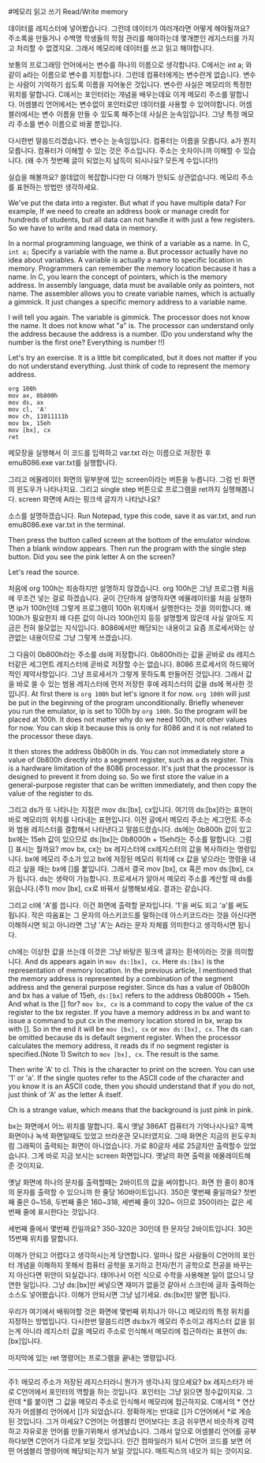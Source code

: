 #메모리 읽고 쓰기 Read/Write memory

데이터를 레지스터에 넣어봤습니다. 그런데 데이터가 여러개라면 어떻게 해야될까요? 주소록을 만들거나 수백명 학생들의 학점 관리를 해야하는데 몇개뿐인 레지스터를 가지고 처리할 수 없겠지요. 그래서 메모리에 데이터를 쓰고 읽고 해야합니다.

보통의 프로그래밍 언어에서는 변수를 하나의 이름으로 생각합니다. C에서는 int a; 와 같이 a라는 이름으로 변수를 지정합니다. 그런데 컴퓨터에게는 변수란게 없습니다. 변수는 사람이 기억하기 쉽도록 이름을 지어놓은 것입니다. 변수란 사실은 메모리의 특정한 위치를 말합니다. C에서는 포인터라는 개념을 배우는데요 이게 메모리 주소를 말합니다. 어셈블리 언어에서는 변수없이 포인터로만 데이터를 사용할 수 있어야합니다. 어셈블러에서는 변수 이름을 만들 수 있도록 해주는데 사실은 눈속임입니다. 그냥 특정 메모리 주소를 변수 이름으로 바꿀 뿐입니다. 

다시한번 말씀드리겠습니다. 변수는 눈속임입니다. 컴퓨터는 이름을 모릅니다. a가 뭔지 모릅니다. 컴퓨터가 이해할 수 있는 것은 주소입니다. 주소는 숫자이니까 이해할 수 있습니다. (왜 수가 첫번째 글이 되었는지 납득이 되시나요? 모든게 수입니다!!)

실습을 해볼까요? 쓸데없이 복잡합니다만 다 이해가 안되도 상관없습니다. 메모리 주소를 표현하는 방법만 생각하세요.

We've put the data into a register. But what if you have multiple data? For example, If we need to create an address book or manage credit for hundreds of students, but all data can not handle it with just a few registers. So we have to write and read data in memory.

In a normal programming language, we think of a variable as a name. In C, ```int a;``` Specify a variable with the name a. But processor actually have no idea about variables. A variable is actually a name to specific location in memory. Programmers can remember the memory location because it has a name. In C, you learn the concept of pointers, which is the memory address. In assembly language, data must be available only as pointers, not name. The assembler allows you to create variable names, which is actually a gimmick. It just changes a specific memory address to a variable name.

I will tell you again. The variable is gimmick. The processor does not know the name. It does not know what "a" is. The processor can understand only the address because the address is a number. (Do you understand why the number is the first one? Everything is number !!)

Let's try an exercise. It is a little bit complicated, but it does not matter if you do not understand everything. Just think of code to represent the memory address.


```
org 100h
mov ax, 0b800h
mov ds, ax
mov cl, 'A'
mov ch, 11011111b
mov bx, 15eh
mov [bx], cx
ret
```


메모장을 실행해서 이 코드를 입력하고 var.txt 라는 이름으로 저장한 후 emu8086.exe var.txt를 실행합니다.

그리고 에물레이터 화면의 밑부분에 있는 screen이라는 버튼을 누릅니다. 그럼 빈 화면의 윈도우가 나타나지요. 그리고 single step 버튼으로 프로그램을 ret까지 실행해봅니다. screen 화면에 A라는 핑크색 글자가 나타났나요?

소스를 설명하겠습니다.
Run Notepad, type this code, save it as var.txt, and run emu8086.exe var.txt in the terminal.

Then press the button called screen at the bottom of the emulator window. Then a blank window appears. Then run the program with the single step button. Did you see the pink letter A on the screen?

Let's read the source.

처음에 org 100h는 죄송하지만 설명하지 않겠습니다. org 100h은 그냥 프로그램 처음에 무조건 넣는 걸로 하겠습니다. 굳이 간단하게 설명하자면 에물레이터를 처음 실행하면 ip가 100h인데 그렇게 프로그램이 100h 위치에서 실행한다는 것을 의미합니다. 왜 100h가 필요한지 왜 다른 값이 아니라 100h인지 등등 설명할게 많은데 사실 알아도 지금은 전혀 쓸모없는 지식입니다. 8086에서만 해당되는 내용이고 요즘 프로세서와는 상관없는 내용이므로 그냥 그렇게 쓰겠습니다.

그 다음이 0b800h라는 주소를 ds에 저장합니다. 0b800h라는 값을 곧바로 ds 레지스터같은 세그먼트 레지스터에 곧바로 저장할 수는 없습니다. 8086 프로세서의 하드웨어적인 제약사항입니다. 그냥 프로세서가 그렇게 못하도록 만들어진 것입니다. 그래서 값을 바로 쓸 수 있는 범용 레지스터에 먼저 저장한 후에 레지스터의 값을 ds에 복사한 것입니다.
At first there is ```org 100h``` but let's ignore it for now. ```org 100h``` will just be put in the beginning of the program unconditionally. Briefly whenever you run the emulator, ip is set to 100h by ```org 100h```. So the program will be placed at 100h. It does not matter why do we need 100h, not other values for now. You can skip it because this is only for 8086 and it is not related to the processor these days.

It then stores the address 0b800h in ds. You can not immediately store a value of 0b800h directly into a segment register, such as a ds register. This is a hardware limitation of the 8086 processor. It's just that the processor is designed to prevent it from doing so. So we first store the value in a general-purpose register that can be written immediately, and then copy the value of the register to ds.


그리고 ds가 또 나타나는 지점은 mov ds:[bx], cx입니다. 여기의 ds:[bx]라는 표현이 바로 메모리의 위치를 나타내는 표현입니다. 이전 글에서 메모리 주소는 세그먼트 주소와 범용 레지스터를 결합해서 나타낸다고 말씀드렸습니다. ds에는 0b800h 값이 있고 bx에는 15eh 값이 있으므로 ds:[bx]는 0b8000h + 15eh라는 주소를 말합니다. 그럼 [] 표시는 뭘까요? mov bx, cx는 bx 레지스터에 cx레지스터의 값을 복사하라는 명령입니다. bx에 메모리 주소가 있고 bx에 저장된 메모리 위치에 cx 값을 넣으라는 명령을 내리고 싶을 때는 bx에 []를 붙입니다. 그래서 결국 mov [bx], cx 혹은 mov ds:[bx], cx 가 됩니다. ds는 생략이 가능합니다. 프로세서가 알아서 메모리 주소를 계산할 때 ds를 읽습니다.(주1) mov [bx], cx로 바꿔서 실행해보세요. 결과는 같습니다.

그리고 cl에 'A'를 씁니다. 이건 화면에 출력할 문자입니다. '1'을 써도 되고 'a'를 써도 됩니다. 작은 따옴표는 그 문자의 아스키코드를 말하는데 아스키코드라는 것을 아신다면 이해하시면 되고 아니라면 그냥 'A'는 A라는 문자 자체를 의미한다고 생각하시면 됩니다.

ch에는 이상한 값을 쓰는데 이것은 그냥 바탕은 핑크색 글자는 흰색이라는 것을 의미합니다.
And ds appears again in ```mov ds:[bx], cx```. Here ```ds:[bx]``` is the representation of memory location. In the previous article, I mentioned that the memory address is represented by a combination of the segment address and the general purpose register. Since ds has a value of 0b800h and bx has a value of 15eh, ```ds:[bx]``` refers to the address 0b8000h + 15eh. And what is the [] for? ```mov bx, cx``` is a command to copy the value of the cx register to the bx register. If you have a memory address in bx and want to issue a command to put cx in the memory location stored in bx, wrap bx with []. So in the end it will be ```mov [bx], cx``` or ```mov ds:[bx], cx```. The ds can be omitted because ds is default segment register. When the processor calculates the memory address, it reads ds if no segment register is specified.(Note 1) Switch to ```mov [bx], cx```. The result is the same.

Then write 'A' to cl. This is the character to print on the screen. You can use '1' or 'a'. If the single quotes refer to the ASCII code of the character and you know it is an ASCII code, then you should understand that if you do not, just think of 'A' as the letter A itself.

Ch is a strange value, which means that the background is just pink in pink.

bx는 화면에서 어느 위치를 말합니다. 혹시 옛날 386AT 컴퓨터가 기억나시나요? 흑백 화면이나 녹색 화면일때도 있었고 브라운관 모니터였지요. 그때 화면은 지금의 윈도우처럼 그래픽이 출력되는 화면이 아니었습니다. 가로 80글자 세로 25글자만 출력할수 있었습니다. 그게 바로 지금 보시는 screen 화면입니다. 옛날의 화면 출력을 에물레이트해준 것이지요.

옛날 화면에 하나의 문자를 출력할때는 2바이트의 값을 써야합니다. 화면 한 줄이 80개의 문자를 출력할 수 있으니까 한 줄당 160바이트입니다. 350은 몇번째 줄일까요? 첫번째 줄은 0~158, 두번째 줄은 160~318, 세번째 줄이 320~ 이므로 350이라는 값은 세번째 줄에 표시한다는 것입니다.

세번째 줄에서 몇번째 칸일까요? 350-320은 30인데 한 문자당 2바이트입니다. 30은 15번째 위치를 말합니다.

이해가 안되고 어렵다고 생각하시는게 당연합니다. 얼마나 많은 사람들이 C언어의 포인터 개념을 이해하지 못해서 컴퓨터 공학을 포기하고 전자/전기 공학으로 전공을 바꾸는지 아신다면 위안이 되실겁니다. 태어나서 이런 식으로 수학을 사용해본 일이 없으니 당연한 일입니다. 그냥 ds:[bx]만 써넣으면 재미가 없을것 같아서 스크린에 글자 출력하는 소스도 넣어봤습니다. 이해가 안되시면 그냥 넘기세요. ds:[bx]만 알면 됩니다.

우리가 여기에서 배워야할 것은 화면에 몇번째 위치냐가 아니고 메모리의 특정 위치를 지정하는 방법입니다. 다시한번 말씀드리면 ds:bx가 메모리 주소이고 레지스터 값을 읽는게 아니라 레지스터 값을 메모리 주소로 인식해서 메모리에 접근하라는 표현이 ds:[bx]입니다. 

마지막에 있는 ret 명령어는 프로그램을 끝내는 명령입니다.

---

주1: 메모리 주소가 저장된 레지스터라니 뭔가가 생각나지 않으세요? bx 레지스터가 바로 C언어에서 포인터의 역할을 하는 것입니다. 포인터는 그냥 읽으면 정수값이지요. 그런데 *를 붙이면 그 값을 메모리 주소로 인식해서 메모리에 접근하지요. C에서의 * 연산자가 어셈블리 언어에서 []가 되었습니다. 정확하게는 반대로 []가 C언어에서 *로 계승된 것입니다. 그거 아세요? C언어는 어셈블리 언어보다는 조금 쉬우면서 비슷하게 강력하고 자유로운 언어를 만들기위해서 생겨났습니다. 그래서 앞으로 어셈블리 언어를 공부하다보면 C언어가 다르게 보일 것입니다. 인간 컴파일러가 되서 C언어 코드를 보면 어떤 어셈블리 명령어에 해당되는지가 보일 것입니다. 매트릭스의 네오가 되는 것이지요.